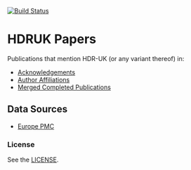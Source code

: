 [![Build Status](https://travis-ci.org/HDRUK/papers.svg?branch=master)](https://travis-ci.com/HDRUK/papers?branch=master)
# HDRUK Papers
Publications that mention HDR-UK (or any variant thereof) in:
- [Acknowledgements](/acknowledgments)
- [Author Affiliations](/affiliations)
- [Merged Completed Publications](/)

## Data Sources
- [Europe PMC](https://europepmc.org/)

### License
See the [LICENSE](LICENSE).
